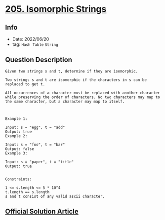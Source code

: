 # [205. Isomorphic Strings](https://leetcode.com/problems/isomorphic-strings/)

## Info

- Date: 2022/06/20
- tag: `Hash Table` `String`

## Question Description

```
Given two strings s and t, determine if they are isomorphic.

Two strings s and t are isomorphic if the characters in s can be replaced to get t.

All occurrences of a character must be replaced with another character while preserving the order of characters. No two characters may map to the same character, but a character may map to itself.



Example 1:

Input: s = "egg", t = "add"
Output: true
Example 2:

Input: s = "foo", t = "bar"
Output: false
Example 3:

Input: s = "paper", t = "title"
Output: true


Constraints:

1 <= s.length <= 5 * 10^4
t.length == s.length
s and t consist of any valid ascii character.
```

## [Official Solution Article](https://leetcode.com/problems/isomorphic-strings/solution/)
